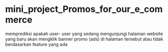 # mini_project_Promos_for_our_e_commerce
memprediksi apakah user- user yang sedang mengunjungi halaman website yang baru akan mengklik banner promo (ads) di halaman tersebut atau tidak berdasarkan feature yang ada

